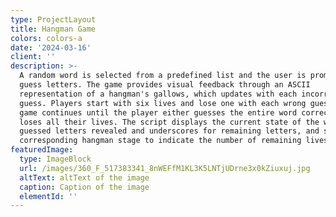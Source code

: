 ```yaml
---
type: ProjectLayout
title: Hangman Game
colors: colors-a
date: '2024-03-16'
client: ''
description: >-
  A random word is selected from a predefined list and the user is prompted to
  guess letters. The game provides visual feedback through an ASCII
  representation of a hangman's gallows, which updates with each incorrect
  guess. Players start with six lives and lose one with each wrong guess. The
  game continues until the player either guesses the entire word correctly or
  loses all their lives. The script displays the current state of the word with
  guessed letters revealed and underscores for remaining letters, and shows the
  corresponding hangman stage to indicate the number of remaining lives.
featuredImage:
  type: ImageBlock
  url: /images/360_F_517383341_8nWEFfM1KL3K5LNTjUDrne3x0kZiuxuj.jpg
  altText: altText of the image
  caption: Caption of the image
  elementId: ''
---
```

